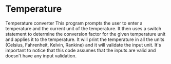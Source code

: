 # Temperature
Temperature converter
This program prompts the user to enter a temperature and the current unit of the temperature. It then uses a switch statement to determine the conversion factor for the given temperature unit and applies it to the temperature. It will print the temperature in all the units (Celsius, Fahrenheit, Kelvin, Rankine) and it will validate the input unit.
It's important to notice that this code assumes that the inputs are valid and doesn't have any input validation.
